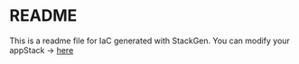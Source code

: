 # README
This is a readme file for IaC generated with StackGen.
You can modify your appStack -> [here](http://main.dev.stackgen.com/appstacks/08939f39-d84a-4789-8ece-4107270c2d80)
